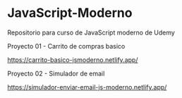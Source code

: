 # JavaScript-Moderno
Repositorio para curso de JavaScript moderno  de Udemy



Proyecto 01 - Carrito de compras basico 

https://carrito-basico-jsmoderno.netlify.app/

Proyecto 02 - Simulador de email

https://simulador-enviar-email-js-moderno.netlify.app/


